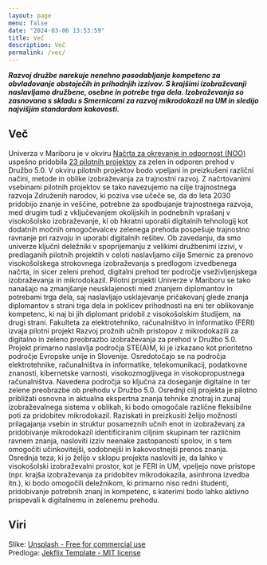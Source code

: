 ```yaml
---
layout: page
menu: false
date: "2024-03-06 13:53:59"
title: Več
description: Več
permalink: /vec/
---
```


**_Razvoj družbe narekuje nenehno posodabljanje kompetenc za obvladovanje obstoječih in prihodnjih izzivov. S krajšimi izobraževanji naslavljamo družbene, osebne in potrebe trga dela. Izobraževanja so zasnovana s skladu s Smernicami za razvoj mikrodokazil na UM in sledijo najvišjim standardom kakovosti._**

## Več

Univerza v Mariboru je v okviru [Načrta za okrevanje in odpornost (NOO)](https://www.gov.si/zbirke/projekti-in-programi/nacrt-za-okrevanje-in-odpornost) uspešno pridobila [23 pilotnih projektov](https://www.um.si/o-univerzi/pilotni-projekti-noo/) za zelen in odporen prehod v Družbo 5.0. V okviru pilotnih projektov bodo vpeljani in preizkušeni različni načini, metode in oblike izobraževanja za trajnostni razvoj.
Z načrtovanimi vsebinami pilotnih projektov se tako navezujemo na cilje trajnostnega razvoja Združenih narodov, ki poziva vse učeče se, da do leta 2030 pridobijo znanje in veščine, potrebne za spodbujanje trajnostnega razvoja, med drugim tudi z vključevanjem okolijskih in podnebnih vprašanj v visokošolsko izobraževanje, ki ob hkratni uporabi digitalnih tehnologij kot dodatnih močnih omogočevalcev zelenega prehoda pospešuje trajnostno ravnanje pri razvoju in uporabi digitalnih rešitev.
Ob zavedanju, da smo univerze ključni deležniki v spoprijemanju z velikimi družbenimi izzivi, v predlaganih pilotnih projektih v celoti naslavljamo cilje Smernic za prenovo visokošolskega strokovnega izobraževanja s predlogom izvedbenega načrta, in sicer zeleni prehod, digitalni prehod ter področje vseživljenjskega izobraževanja in mikrodokazil.
Pilotni projekti Univerze v Mariboru se tako nanašajo na zmanjšanje neusklajenosti med znanjem diplomantov in potrebami trga dela, saj naslavljajo usklajevanje pričakovanj glede znanja diplomantov s strani trga dela in poklicev prihodnosti na eni ter oblikovanje kompetenc, ki naj bi jih diplomant pridobil z visokošolskim študijem, na drugi strani.
Fakulteta za elektrotehniko, računalništvo in informatiko (FERI) izvaja pilotni projekt Razvoj prožnih učnih pristopov z mikrodokazili za digitalno in zeleno preobrazbo izobraževanja za prehod v Družbo 5.0. Projekt primarno naslavlja področja STE(A)M, ki je izkazano kot prioritetno področje Evropske unije in Slovenije. Osredotočajo se na področja elektrotehnike, računalništva in informatike, telekomunikacij, podatkovne znanosti, kibernetske varnosti, visokozmogljivega in visokopropustnega računalništva. Navedena področja so ključna za doseganje digitalne in ter zelene preobrazbe ob prehodu v Družbo 5.0. Osrednji cilj projekta je pilotno približati osnovna in aktualna ekspertna znanja tehnike znotraj in zunaj izobraževalnega sistema v oblikah, ki bodo omogočale različne fleksibilne poti za pridobitev mikrodokazil. Raziskati in preizkusiti želijo možnosti prilagajanja vsebin in struktur posameznih učnih enot in izobraževanj za pridobivanje mikrodokazil identificiranim ciljnim skupinam ter različnim ravnem znanja, nasloviti izziv neenake zastopanosti spolov, in s tem omogočiti učinkovitejši, sodobnejši in kakovostnejši prenos znanja. Osrednja teza, ki jo želijo v sklopu projekta nasloviti je, da lahko v visokošolski izobraževalni prostor, kot je FERI in UM, vpeljejo nove pristope (npr. krajša izobraževanja za pridobitev mikrodokazila, asinhrona izvedba itn.), ki bodo omogočili deležnikom, ki primarno niso redni študenti, pridobivanje potrebnih znanj in kompetenc, s katerimi bodo lahko aktivno prispevali k digitalnemu in zelenemu prehodu.

## Viri

Slike: [Unsplash - Free for commercial use](https://unsplash.com)\
Predloga: [Jekflix Template - MIT license](https://github.com/thiagorossener/jekflix-template)
